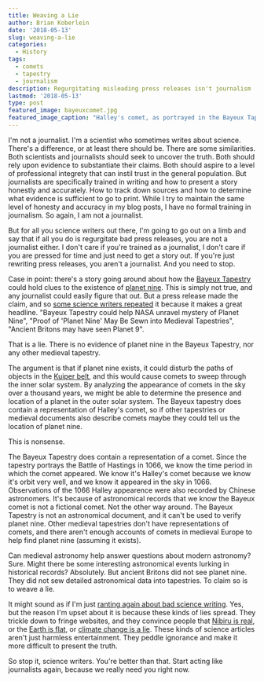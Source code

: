 ```yaml
---
title: Weaving a Lie
author: Brian Koberlein
date: '2018-05-13'
slug: weaving-a-lie
categories:
  - History
tags:
  - comets
  - tapestry
  - journalism
description: Regurgitating misleading press releases isn't journalism
lastmod: '2018-05-13'
type: post
featured_image: bayeuxcomet.jpg
featured_image_caption: "Halley's comet, as portrayed in the Bayeux Tapestry."
---
```


I'm not a journalist. I'm a scientist who sometimes writes about science. There's a difference, or at least there should be. There are some similarities. Both scientists and journalists should seek to uncover the truth. Both should rely upon evidence to substantiate their claims. Both should aspire to a level of professional integrety that can instil trust in the general population. But journalists are specifically trained in writing and how to present a story honestly and accurately. How to track down sources and how to determine what evidence is sufficient to go to print. While I try to maintain the same level of honesty and accuracy in my blog posts, I have no formal training in journalism. So again, I am not a journalist.

But for all you science writers out there, I'm going to go out on a limb and say that if all you do is regurgitate bad press releases, you are not a journalist either. I don't care if you're trained as a journalist, I don't care if you are pressed for time and just need to get a story out. If you're just rewriting press releases, you aren't a journalist. And you need to stop.

Case in point: there's a story going around about how the [Bayeux Tapestry](https://briankoberlein.com/2014/05/20/signs-portents/) could hold clues to the existence of [planet nine](https://briankoberlein.com/2016/01/20/possibility-planet-nine/). This is simply not true, and any journalist could easily figure that out. But a press release made the claim, and so [some science writers repeated](https://briankoberlein.com/2014/07/12/copy-pasta/) it because it makes a great headline. "Bayeux Tapestry could help NASA unravel mystery of Planet Nine", "Proof of 'Planet Nine' May Be Sewn into Medieval Tapestries", "Ancient Britons may have seen Planet 9".

That is a lie. There is no evidence of planet nine in the Bayeux Tapestry, nor any other medieval tapestry. 

The argument is that if planet nine exists, it could disturb the paths of objects in the [Kuiper belt](https://briankoberlein.com/2014/11/25/past-pluto/), and this would cause comets to sweep through the inner solar system. By analyzing the appearance of comets in the sky over a thousand years, we might be able to determine the presence and location of a planet in the outer solar system. The Bayeux tapestry does contain a representation of Halley's comet, so if other tapestries or medieval documents also describe comets maybe they could tell us the location of planet nine.  

This is nonsense.

The Bayeux Tapestry does contain a representation of a comet. Since the tapestry portrays the Battle of Hastings in 1066, we know the time period in which the comet appeared. We know it's Halley's comet because we know it's orbit very well, and we know it appeared in the sky in 1066. Observations of the 1066 Halley appearence were also recorded by Chinese astronomers. It's because of astronomical records that we know the Bayeux comet is not a fictional comet. Not the other way around. The Bayeux Tapestry is not an astronomical document, and it can't be used to verify planet nine. Other medieval tapestries don't have representations of comets, and there aren't enough accounts of comets in medieval Europe to help find planet nine (assuming it exists).

Can medieval astronomy help answer questions about modern astronomy? Sure.  Might there be some interesting astronomical events lurking in historical records? Absolutely. But ancient Britons did not see planet nine. They did not sew detailed astronomical data into tapestries. To claim so is to weave a lie.

It might sound as if I'm just [ranting again about bad science writing](https://briankoberlein.com/2015/07/27/a-failure-to-communicate/). Yes, but the reason I'm upset about it is because these kinds of lies spread. They trickle down to fringe websites, and they convince people that [Nibiru is real](https://briankoberlein.com/2017/09/19/nibriru-climate-change-pseudoscience/), or the [Earth is flat](https://briankoberlein.com/2015/09/17/is-the-earth-really-round/), or [climate change is a lie](https://briankoberlein.com/2017/07/12/a-convenient-truth/). These kinds of science articles aren't just harmless entertainment. They peddle ignorance and make it more difficult to present the truth.

So stop it, science writers. You're better than that. Start acting like journalists again, because we really need you right now.

